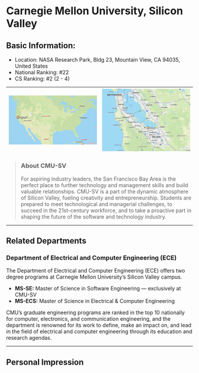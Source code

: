 # Carnegie Mellon University, Silicon Valley
## Basic Information:
- Location: NASA Research Park, Bldg 23, Mountain View, CA 94035, United States
- National Ranking: #22
- CS Ranking: #2 (2 - 4)

![](01.png) | ![](02.png)
--- | ---

> ### About CMU-SV
> For aspiring industry leaders, the San Francisco Bay Area is the perfect place to further technology and management skills and build valuable relationships. CMU-SV is a part of the dynamic atmosphere of Silicon Valley, fueling creativity and entrepreneurship. Students are prepared to meet technological and managerial challenges, to succeed in the 21st-century workforce, and to take a proactive part in shaping the future of the software and technology industry.
---
## Related Departments
### Department of Electrical and Computer Engineering (ECE)

The Department of Electrical and Computer Engineering (ECE) offers two degree programs at Carnegie Mellon University’s Silicon Valley campus.

- **MS-SE:** Master of Science in Software Engineering — exclusively at CMU-SV
- **MS-ECS:** Master of Science in Electrical & Computer Engineering

CMU’s graduate engineering programs are ranked in the top 10 nationally for computer, electronics, and communication engineering, and the department is renowned for its work to define, make an impact on, and lead in the field of electrical and computer engineering through its education and research agendas. 

---
## Personal Impression
